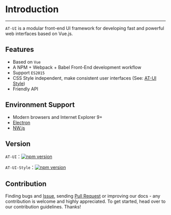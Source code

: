 # Introduction

----

`AT-UI` is a modular front-end UI framework for developing fast and powerful web interfaces based on Vue.js.

## Features

- Based on `Vue`
- A NPM + Webpack + Babel Front-End development workflow
- Support `ES2015`
- CSS Style independent, make consistent user interfaces (See: [AT-UI Style](https://github.com/net-ui/@net-ui/theme))
- Friendly API

## Environment Support

- Modern browsers and Internet Explorer 9+
- [Electron](http://electron.atom.io/)
- [NW.js](http://nwjs.io)

## Version

`AT-UI`：[![npm version](https://badge.fury.io/js/net-ui.svg)](https://badge.fury.io/js/net-ui)

`AT-UI-Style`：[![npm version](https://badge.fury.io/js/@net-ui/theme.svg)](https://badge.fury.io/js/@net-ui/theme)

## Contribution

Finding bugs and [Issue](https://github.com/net-ui/net-ui/issues), sending [Pull Request](https://github.com/net-ui/net-ui/pulls) or improving our docs - any contribution is welcome and highly appreciated. To get started, head over to our contribution guidelines. Thanks!
